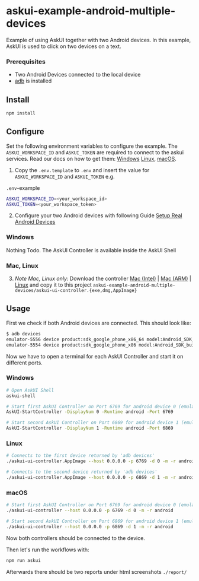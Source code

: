 # askui-example-android-multiple-devices
Example of using AskUI together with two Android devices. In this example, AskUI is used to click on two devices on a text.

### Prerequisites
- Two Android Devices connected to the local device
- [adb](https://developer.android.com/tools/adb) is installed

## Install

```bash
npm install
```

## Configure

Set the following environment variables to configure the example. The `ASKUI_WORKSPACE_ID` and `ASKUI_TOKEN` are required to connect to the askui services. Read our docs on how to get them: [Windows](https://docs.askui.com/docs/general/Getting%20Started/Installing%20AskUI/getting-started#step-4-connect-your-askui-account) [Linux](https://docs.askui.com/docs/general/Getting%20Started/Installing%20AskUI/getting-started-linux#access-token), [macOS](https://docs.askui.com/docs/general/Getting%20Started/Installing%20AskUI/getting-started-macos#access-token).

1. Copy the `.env.template` to `.env` and insert the value for `ASKUI_WORKSPACE_ID` and `ASKUI_TOKEN` e.g.

`.env`-example
```bash
ASKUI_WORKSPACE_ID=<your_workspace_id>
ASKUI_TOKEN=<your_workspace_token>
```

2. Configure your two Android devices with following Guide [Setup Real Android Devices](https://docs.askui.com/docs/general/Executing%20Automations/mobile-automation#set-up-a-real-android-device)


### Windows

Nothing Todo. The AskUI Controller is available inside the AskUI Shell

### Mac, Linux

3. *Note Mac, Linux only:* Download the controller [Mac (Intel)](https://files.askui.com/releases/askui-ui-controller/latest/darwin/x64/askui-ui-controller.dmg) | [Mac (ARM)](https://files.askui.com/releases/askui-ui-controller/latest/darwin/arm64/askui-ui-controller.dmg ) | [Linux](https://files.askui.com/releases/askui-ui-controller/latest/linux/x64/askui-ui-controller.AppImage) and copy it to this project `askui-example-android-multiple-devices/askui-ui-controller.{exe,dmg,AppImage}`

## Usage

First we check if both Android devices are connected. This should look like:
```bash
$ adb devices
emulator-5556 device product:sdk_google_phone_x86_64 model:Android_SDK_built_for_x86_64 device:generic_x86_64
emulator-5554 device product:sdk_google_phone_x86 model:Android_SDK_built_for_x86 device:generic_x86
```

Now we have to open a terminal for each AskUI Controller and start it on different ports.

### Windows

```bash
# Open AskUI Shell
askui-shell

# Start first AskUI Controller on Port 6769 for android device 0 (emulator-5556)
AskUI-StartController -DisplayNum 0 -Runtime android -Port 6769

# Start second AskUI Controller on Port 6869 for android device 1 (emulator-5554)
AskUI-StartController -DisplayNum 1 -Runtime android -Port 6869  
```

### Linux

```bash
# Connects to the first device returned by 'adb devices'
./askui-ui-controller.AppImage --host 0.0.0.0 -p 6769 -d 0 -m -r android

# Connects to the second device returned by 'adb devices'
./askui-ui-controller.AppImage --host 0.0.0.0 -p 6869 -d 1 -m -r android
```

### macOS

```bash
# Start first AskUI Controller on Port 6769 for android device 0 (emulator-5556)
./askui-ui-controller --host 0.0.0.0 -p 6769 -d 0 -m -r android

# Start second AskUI Controller on Port 6869 for android device 1 (emulator-5554)
./askui-ui-controller --host 0.0.0.0 -p 6869 -d 1 -m -r android
```

Now both controllers should be connected to the device. 

Then let's run the workflows with:
```bash
npm run askui
```

Afterwards there should be two reports under html screenshots `./report/`
